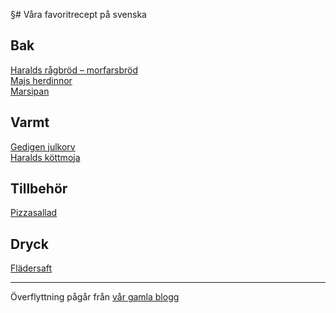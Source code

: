 §# Våra favoritrecept på svenska

## Bak
[Haralds rågbröd &ndash; morfarsbröd](recept/Haralds-rågbröd.md)
<br>
[Majs herdinnor](recept/Majs-herdinnor.md)
<br>
[Marsipan](recept/marsipan.md)

## Varmt
[Gedigen julkorv](recept/gedigen-julkorv.md)
<br>
[Haralds köttmoja](recept/Haralds-köttmoja.md)

## Tillbehör
[Pizzasallad](recept/pizzasallad.md)

## Dryck
[Flädersaft](recept/flädersaft.md)

___

Överflyttning pågår från [vår gamla blogg](https://storlind.blogspot.com/2009/07/pizzasallad.html)
